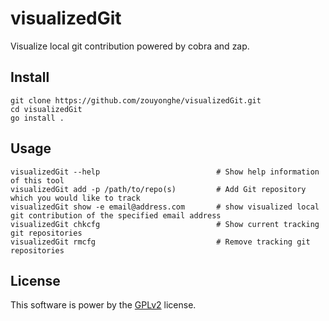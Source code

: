 # visualizedGit

 Visualize local git contribution powered by cobra and zap.

## Install

```shell
git clone https://github.com/zouyonghe/visualizedGit.git
cd visualizedGit
go install .
```

## Usage

```shell
visualizedGit --help                          # Show help information of this tool
visualizedGit add -p /path/to/repo(s)         # Add Git repository which you would like to track
visualizedGit show -e email@address.com       # show visualized local git contribution of the specified email address
visualizedGit chkcfg                          # Show current tracking git repositories
visualizedGit rmcfg                           # Remove tracking git repositories
```

## License

This software is power by the [GPLv2](./LICENSE) license.
